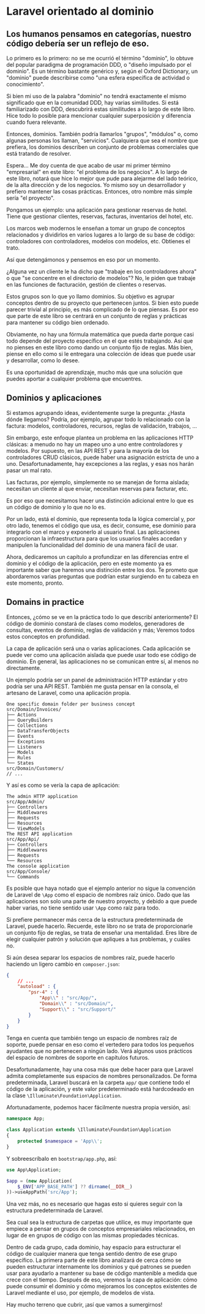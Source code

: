 # Laravel orientado al dominio

## Los humanos pensamos en categorías, nuestro código debería ser un reflejo de eso.

Lo primero es lo primero: no se me ocurrió el término "dominio", lo obtuve del popular paradigma de programación DDD, o "diseño impulsado por el dominio". Es un término bastante genérico y, según el Oxford Dictionary, un "dominio" puede describirse como "una esfera específica de actividad o conocimiento".

Si bien mi uso de la palabra "dominio" no tendrá exactamente el mismo significado que en la comunidad DDD, hay varias similitudes. Si está familiarizado con DDD, descubrirá estas similitudes a lo largo de este libro. Hice todo lo posible para mencionar cualquier superposición y diferencia cuando fuera relevante.

Entonces, dominios. También podría llamarlos "grupos", "módulos" o, como algunas personas los llaman, "servicios". Cualquiera que sea el nombre que prefiera, los dominios describen un conjunto de problemas comerciales que está tratando de resolver.

Espera... Me doy cuenta de que acabo de usar mi primer término "empresarial" en este libro: "el problema de los negocios". A lo largo de este libro, notará que hice lo mejor que pude para alejarme del lado teórico, de la alta dirección y de los negocios. Yo mismo soy un desarrollador y prefiero mantener las cosas prácticas. Entonces, otro nombre más simple sería "el proyecto".

Pongamos un ejemplo: una aplicación para gestionar reservas de hotel. Tiene que gestionar clientes, reservas, facturas, inventarios del hotel, etc.

Los marcos web modernos le enseñan a tomar un grupo de conceptos relacionados y dividirlos en varios lugares a lo largo de su base de código: controladores con controladores, modelos con modelos, etc. Obtienes el trato.

Así que detengámonos y pensemos en eso por un momento.

¿Alguna vez un cliente le ha dicho que "trabaje en los controladores ahora" o que "se concentre en el directorio de modelos"? No, le piden que trabaje en las funciones de facturación, gestión de clientes o reservas.

Estos grupos son lo que yo llamo dominios. Su objetivo es agrupar conceptos dentro de su proyecto que pertenecen juntos. Si bien esto puede parecer trivial al principio, es más complicado de lo que piensas. Es por eso que parte de este libro se centrará en un conjunto de reglas y prácticas para mantener su código bien ordenado.

Obviamente, no hay una fórmula matemática que pueda darte porque casi todo depende del proyecto específico en el que estés trabajando. Así que no pienses en este libro como dando un conjunto fijo de reglas. Más bien, piense en ello como si le entregara una colección de ideas que puede usar y desarrollar, como lo desee.

Es una oportunidad de aprendizaje, mucho más que una solución que puedes aportar a cualquier problema que encuentres.

## Dominios y aplicaciones
Si estamos agrupando ideas, evidentemente surge la pregunta: ¿Hasta dónde llegamos? Podría, por ejemplo, agrupar todo lo relacionado con la factura: modelos, controladores, recursos, reglas de validación, trabajos, ...

Sin embargo, este enfoque plantea un problema en las aplicaciones HTTP clásicas: a menudo no hay un mapeo uno a uno entre controladores y modelos. Por supuesto, en las API REST y para la mayoría de los controladores CRUD clásicos, puede haber una asignación estricta de uno a uno. Desafortunadamente, hay excepciones a las reglas, y esas nos harán pasar un mal rato.

Las facturas, por ejemplo, simplemente no se manejan de forma aislada; necesitan un cliente al que enviar, necesitan reservas para facturar, etc.

Es por eso que necesitamos hacer una distinción adicional entre lo que es un código de dominio y lo que no lo es.

Por un lado, está el dominio, que representa toda la lógica comercial y, por otro lado, tenemos el código que usa, es decir, consume, ese dominio para integrarlo con el marco y exponerlo al usuario final. Las aplicaciones proporcionan la infraestructura para que los usuarios finales accedan y manipulen la funcionalidad del dominio de una manera fácil de usar.

Ahora, dedicaremos un capítulo a profundizar en las diferencias entre el dominio y el código de la aplicación, pero en este momento ya es importante saber que haremos una distinción entre los dos. Te prometo que abordaremos varias preguntas que podrían estar surgiendo en tu cabeza en este momento, pronto.

## Domains in practice

Entonces, ¿cómo se ve en la práctica todo lo que describí anteriormente? El código de dominio constará de clases como modelos, generadores de consultas, eventos de dominio, reglas de validación y más; Veremos todos estos conceptos en profundidad.

La capa de aplicación será una o varias aplicaciones. Cada aplicación se puede ver como una aplicación aislada que puede usar todo ese código de dominio. En general, las aplicaciones no se comunican entre sí, al menos no directamente.

Un ejemplo podría ser un panel de administración HTTP estándar y otro podría ser una API REST. También me gusta pensar en la consola, el artesano de Laravel, como una aplicación propia.

```
One specific domain folder per business concept
src/Domain/Invoices/
├── Actions
├── QueryBuilders
├── Collections
├── DataTransferObjects
├── Events
├── Exceptions
├── Listeners
├── Models
├── Rules
└── States
src/Domain/Customers/
// ...
```
Y así es como se vería la capa de aplicación:

```
The admin HTTP application
src/App/Admin/
├── Controllers
├── Middlewares
├── Requests
├── Resources
└── ViewModels
The REST API application
src/App/Api/
├── Controllers
├── Middlewares
├── Requests
└── Resources
The console application
src/App/Console/
└── Commands
```
Es posible que haya notado que el ejemplo anterior no sigue la convención de Laravel de `\App` como el espacio de nombres raíz único. Dado que las aplicaciones son solo una parte de nuestro proyecto, y debido a que puede haber varias, no tiene sentido usar `\App` como raíz para todo.

Si prefiere permanecer más cerca de la estructura predeterminada de Laravel, puede hacerlo. Recuerde, este libro no se trata de proporcionarle un conjunto fijo de reglas, se trata de enseñar una mentalidad. Eres libre de elegir cualquier patrón y solución que apliques a tus problemas, y cuáles no.

Si aún desea separar los espacios de nombres raíz, puede hacerlo haciendo un ligero cambio en `composer.json`:

```json
{
    // ...
    "autoload" : {
        "psr-4" : {
            "App\\" : "src/App/",
            "Domain\\" : "src/Domain/",
            "Support\\" : "src/Support/"
        }
    }
}
```
Tenga en cuenta que también tengo un espacio de nombres raíz de soporte, puede pensar en eso como el vertedero para todos los pequeños ayudantes que no pertenecen a ningún lado. Verá algunos usos prácticos del espacio de nombres de soporte en capítulos futuros.

Desafortunadamente, hay una cosa más que debe hacer para que Laravel admita completamente sus espacios de nombres personalizados. De forma predeterminada, Laravel buscará en la carpeta `app/` que contiene todo el código de la aplicación, y este valor predeterminado está hardcodeado en la clase `\Illuminate\Foundation\Application`.

Afortunadamente, podemos hacer fácilmente nuestra propia versión, así:

```php
namespace App;

class Application extends \Illuminate\Foundation\Application
{
    protected $namespace = 'App\\';
}
```
Y sobreescríbalo en `bootstrap/app.php`, así:

```php
use App\Application;

$app = (new Application(
    $_ENV['APP_BASE_PATH'] ?? dirname(__DIR__)
))->useAppPath('src/App');
```
Una vez más, no es necesario que hagas esto si quieres seguir con la estructura predeterminada de Laravel.

Sea cual sea la estructura de carpetas que utilice, es muy importante que empiece a pensar en grupos de conceptos empresariales relacionados, en lugar de en grupos de código con las mismas propiedades técnicas.

Dentro de cada grupo, cada dominio, hay espacio para estructurar el código de cualquier manera que tenga sentido dentro de ese grupo específico. La primera parte de este libro analizará de cerca cómo se pueden estructurar internamente los dominios y qué patrones se pueden usar para ayudarlo a mantener su base de código mantenible a medida que crece con el tiempo. Después de eso, veremos la capa de aplicación: cómo puede consumir el dominio y cómo mejoramos los conceptos existentes de Laravel mediante el uso, por ejemplo, de modelos de vista.

Hay mucho terreno que cubrir, ¡así que vamos a sumergirnos!
